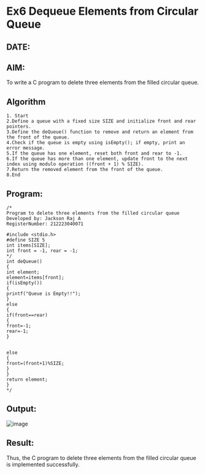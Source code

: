 # Ex6 Dequeue Elements from Circular Queue
## DATE:
## AIM:
To write a C program to delete three elements from the filled circular queue.

## Algorithm
```
1. Start
2.Define a queue with a fixed size SIZE and initialize front and rear pointers.
3.Define the deQueue() function to remove and return an element from the front of the queue.
4.Check if the queue is empty using isEmpty(); if empty, print an error message.
5.If the queue has one element, reset both front and rear to -1.
6.If the queue has more than one element, update front to the next index using modulo operation ((front + 1) % SIZE).
7.Return the removed element from the front of the queue.
8.End
```
## Program:
```
/*
Program to delete three elements from the filled circular queue
Developed by: Jackson Raj A
RegisterNumber: 212223040071

#include <stdio.h> 
#define SIZE 5 
int items[SIZE]; 
int front = -1, rear = -1; 
*/ 
int deQueue() 
{ 
int element; 
element=items[front]; 
if(isEmpty()) 
{ 
printf("Queue is Empty!!"); 
} 
else 
{ 
if(front==rear) 
{ 
front=-1; 
rear=-1; 
} 
  
  
else 
{ 
front=(front+1)%SIZE; 
} 
} 
return element; 
}  
*/
```

## Output:

![image](https://github.com/user-attachments/assets/2e8f09af-ef23-475c-b22a-16ec23633893)


## Result:
Thus, the C program to delete three elements from the filled circular queue is implemented successfully.
